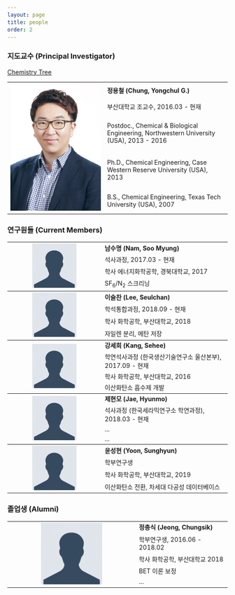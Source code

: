 ```yaml
---
layout: page
title: people
order: 2
---
```


<h3>지도교수 (Principal Investigator)</h3>
<table>
  <col>
  <col>
  <colgroup span="2"></colgroup>
  <thead>
  </thead>
  <tbody>
    <tr>
    <th rowspan="7" scope="rowgroup"> <img src="/images/ygchung_profile.jpg" max-width="200px" height="auto">
    </th>
      <td style="font-weight:bold" align="left">정용철 (Chung, Yongchul G.)</td>
    </tr>
    <tr>
      <td align="left">부산대학교 조교수, 2016.03 - 현재</td>
    </tr>
    <tr>
      <td align="left">Postdoc., Chemical & Biological Engineering, Northwestern University (USA), 2013 - 2016</td>
    </tr>
    <tr>
      <td align="left">Ph.D., Chemical Engineering, Case Western Reserve University (USA), 2013</td>
    </tr>
    <tr>
      <td align="left">B.S., Chemical Engineering, Texas Tech University (USA), 2007</td>
    </tr>
    <tr>
     <a href="http://academictree.org/chemistry/tree.php?pid=76509">Chemistry Tree</a>
    </tr>
</tbody>
</table>

<h3>연구원들 (Current Members)</h3>
<table>
  <col>
  <col>
  <colgroup span="2"></colgroup>
  <thead>
  </thead>
  <tbody>
    <tr>
    <th rowspan="4" scope="rowgroup"> <img src="/images/profile_pic.png" width="50%" height="50%">
    </th>
      <td style="font-weight:bold" align="left">남수명 (Nam, Soo Myung)</td>
    </tr>
    <tr>
      <td align="left">석사과정, 2017.03 - 현재</td>
    </tr>
    <tr>
      <td align="left">학사 에너지화학공학, 경북대학교, 2017</td>
      </tr>
    <tr>
        <td align="left">SF<sub>6</sub>/N<sub>2</sub> 스크리닝</td>
    </tr>
  </tbody>

  <tbody>
    <tr>
    <th rowspan="4" scope="rowgroup"> <img src="/images/profile_pic.png" width="50%" height="50%">
    </th>
      <td style="font-weight:bold" align="left">이슬찬 (Lee, Seulchan)</td>
    </tr>
    <tr>
      <td align="left">학석통합과정, 2018.09 - 현재</td>
    </tr>
    <tr>
      <td align="left">학사 화학공학, 부산대학교, 2018</td>
      </tr>
    <tr>
        <td align="left">자일렌 분리, 메탄 저장</td>
    </tr>
  </tbody>

  <tbody>
    <tr>
    <th rowspan="4" scope="rowgroup"> <img src="/images/profile_pic.png" width="50%" height="50%">
    </th>
      <td style="font-weight:bold" align="left">강세희 (Kang, Sehee)</td>
    </tr>
    <tr>
      <td align="left">학연석사과정 (한국생산기술연구소 울산본부), 2017.09 - 현재</td>
    </tr>
    <tr>
      <td align="left">학사 화학공학, 부산대학교, 2016</td>
      </tr>
    <tr>
        <td align="left">이산화탄소 흡수제 개발</td>
    </tr>
  </tbody>

  <tbody>
    <tr>
    <th rowspan="4" scope="rowgroup"> <img src="/images/profile_pic.png" width="50%" height="50%">
    </th>
    <td style="font-weight:bold" align="left">제현모 (Jae, Hyunmo)</td>
    </tr>
    <tr>
      <td align="left">석사과정 (한국세라믹연구소 학연과정), 2018.03 - 현재</td>
    </tr>
    <tr>
      <td align="left"> ... </td>
      </tr>
    <tr>
        <td align="left"> ... </td>
    </tr>
  </tbody>

  <tbody>
    <tr>
      <th rowspan="4" scope="rowgroup"> <img src="/images/profile_pic.png" width="50%" height="50%">
      </th>
      <td style="font-weight:bold" align="left">윤성현 (Yoon, Sunghyun)</td>
    </tr>
    <tr>
      <td align="left">학부연구생</td>
    </tr>
    <tr>
      <td align="left"> 학사 화학공학, 부산대학교, 2019 </td>
      </tr>
    <tr>
        <td align="left"> 이산화탄소 전환, 차세대 다공성 데이터베이스 </td>
    </tr>
  </tbody>
</table>

<h3>졸업생 (Alumni) </h3>

<table>
  <col>
  <col>
  <colgroup span="2"></colgroup>
  <thead>
  </thead>
  <tbody>
    <tr>
    <th rowspan="5" scope="rowgroup"> <img src="/images/profile_pic.png" width="50%" height="50%">
    </th>
      <td style="font-weight:bold" align="left">정충식 (Jeong, Chungsik)</td>
    </tr>
    <tr>
      <td align="left">학부연구생, 2016.06 - 2018.02 </td>
    </tr>
    <tr>
      <td align="left"> 학사 화학공학, 부산대학교 2018 </td>
      </tr>
    <tr>
        <td align="left"> BET 이론 보정 </td>
    </tr>
    <tr>
        <td align="left"> ... </td>
    </tr>
  </tbody>
</table>
